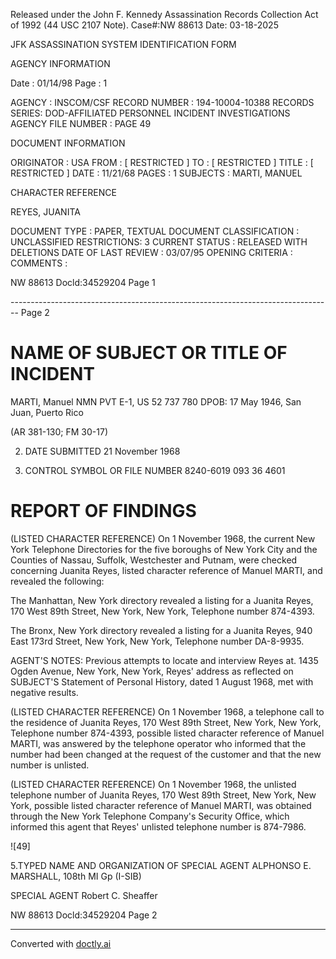 Released under the John F. Kennedy
Assassination Records Collection Act of
1992 (44 USC 2107 Note). Case#:NW
88613 Date: 03-18-2025

JFK ASSASSINATION SYSTEM
IDENTIFICATION FORM

AGENCY INFORMATION

Date : 01/14/98
Page : 1

AGENCY : INSCOM/CSF
RECORD NUMBER : 194-10004-10388
RECORDS SERIES: DOD-AFFILIATED PERSONNEL INCIDENT INVESTIGATIONS
AGENCY FILE NUMBER : PAGE 49

DOCUMENT INFORMATION

ORIGINATOR : USA
FROM : [ RESTRICTED ]
TO : [ RESTRICTED ]
TITLE : [ RESTRICTED ]
DATE : 11/21/68
PAGES : 1
SUBJECTS : MARTI, MANUEL

CHARACTER REFERENCE

REYES, JUANITA

DOCUMENT TYPE : PAPER, TEXTUAL DOCUMENT
CLASSIFICATION : UNCLASSIFIED
RESTRICTIONS: 3
CURRENT STATUS : RELEASED WITH DELETIONS
DATE OF LAST REVIEW : 03/07/95
OPENING CRITERIA :
COMMENTS :

NW 88613 Docld:34529204 Page 1


-------------------------------------------------------------------------------- Page 2

# NAME OF SUBJECT OR TITLE OF INCIDENT
MARTI, Manuel NMN
PVT E-1, US 52 737 780
DPOB: 17 May 1946, San Juan, Puerto Rico

(AR 381-130; FM 30-17)

2. DATE SUBMITTED
   21 November 1968

3. CONTROL SYMBOL OR FILE NUMBER
   8240-6019
   093 36 4601

# REPORT OF FINDINGS
(LISTED CHARACTER REFERENCE) On 1 November 1968, the current New York Telephone Directories for the five boroughs of New York City and the Counties of Nassau, Suffolk, Westchester and Putnam, were checked concerning Juanita Reyes, listed character reference of Manuel MARTI, and revealed the following:

The Manhattan, New York directory revealed a listing for a Juanita Reyes, 170 West 89th Street, New York, New York, Telephone number 874-4393.

The Bronx, New York directory revealed a listing for a Juanita Reyes, 940 East 173rd Street, New York, New York, Telephone number DA-8-9935.

AGENT'S NOTES: Previous attempts to locate and interview Reyes at. 1435 Ogden Avenue, New York, New York, Reyes' address as reflected on SUBJECT'S Statement of Personal History, dated 1 August 1968, met with negative results.

(LISTED CHARACTER REFERENCE) On 1 November 1968, a telephone call to the residence of Juanita Reyes, 170 West 89th Street, New York, New York, Telephone number 874-4393, possible listed character reference of Manuel MARTI, was answered by the telephone operator who informed that the number had been changed at the request of the customer and that the new number is unlisted.

(LISTED CHARACTER REFERENCE) On 1 November 1968, the unlisted telephone number of Juanita Reyes, 170 West 89th Street, New York, New York, possible listed character reference of Manuel MARTI, was obtained through the New York Telephone Company's Security Office, which informed this agent that Reyes' unlisted telephone number is 874-7986.

![49]

5.TYPED NAME AND ORGANIZATION OF SPECIAL AGENT
ALPHONSO E. MARSHALL, 108th MI Gp (I-SIB)

SPECIAL AGENT
Robert C. Sheaffer

NW 88613 Docld:34529204 Page 2


---
Converted with [doctly.ai](https://doctly.ai)
